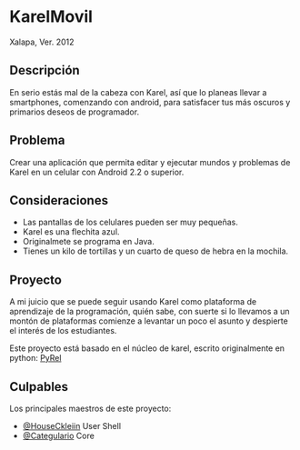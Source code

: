 KarelMovil
==========

Xalapa, Ver. 2012

Descripción
----------

En serio estás mal de la cabeza con Karel, así que lo planeas llevar a smartphones, comenzando con android, para satisfacer tus más oscuros y primarios deseos de programador.

Problema
-------

Crear una aplicación que permita editar y ejecutar mundos y problemas de Karel en un celular con Android 2.2 o superior.

Consideraciones
-------------

* Las pantallas de los celulares pueden ser muy pequeñas.
* Karel es una flechita azul.
* Originalmete se programa en Java.
* Tienes un kilo de tortillas y un cuarto de queso de hebra en la mochila.

Proyecto
-------

A mi juicio que se puede seguir usando Karel como plataforma de aprendizaje de la programación, quién sabe, con suerte si lo llevamos a un montón de plataformas comienze a levantar un poco el asunto y despierte el interés de los estudiantes.

Este proyecto está basado en el núcleo de karel, escrito originalmente en python: [PyRel](https://github.com/developingo/PyRel)

Culpables
--------

Los principales maestros de este proyecto:

* [@HouseCkleiin](https://twitter.com/HouseCkleiin) User Shell
* [@Categulario](https://twitter.com/categulario) Core

